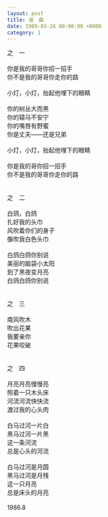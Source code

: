 ```yaml
---
layout: post
title: 谣　曲
date: 1989-03-26 00:00:00 +0800
category: 1
---
```


之　一<br>
<br>
你是我的哥哥你招一招手<br>
你不是我的哥哥你走你的路<br>
<br>
小灯，小灯，抬起他埋下的眼睛<br>
<br>
你的树丛大而黑<br>
你的辕马不安宁<br>
你的嘴唇有野蜜<br>
你是丈夫——还是兄弟<br>
<br>
小灯，小灯，抬起他埋下的眼睛<br>
<br>
你是我的哥你招一招手<br>
你不是我的哥哥你走你的路<br>
<br>
<br>
之　二<br>
<br>
白鸽，白鸽<br>
扎好我的头巾<br>
风吹着你们的身子<br>
像吹我白色头巾<br>
<br>
白鸽白鸽你别说<br>
美丽的脑袋小太阳<br>
到了黑夜变月亮<br>
白鸽白鸽你别说<br>
<br>
<br>
之　三<br>
<br>
南风吹木<br>
吹出花果<br>
我要亲你<br>
花果咬破<br>
<br>
<br>
之　四<br>
<br>
月亮月亮慢慢亮<br>
照着一只木头床<br>
河流河流快快流<br>
渡过我的心头肉<br>
<br>
白马过河一片白<br>
黑马过河一片黑<br>
这一条河流<br>
总是心头的河流<br>
<br>
白马过河是月圆<br>
黑马过河是月残<br>
这一只月亮<br>
总是床头的月亮<br>
<br>
1986.8